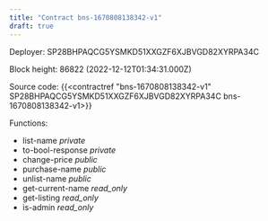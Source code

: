 ```yaml
---
title: "Contract bns-1670808138342-v1"
draft: true
---
```

Deployer: SP28BHPAQCG5YSMKD51XXGZF6XJBVGD82XYRPA34C


 



Block height: 86822 (2022-12-12T01:34:31.000Z)

Source code: {{<contractref "bns-1670808138342-v1" SP28BHPAQCG5YSMKD51XXGZF6XJBVGD82XYRPA34C bns-1670808138342-v1>}}

Functions:

* list-name _private_
* to-bool-response _private_
* change-price _public_
* purchase-name _public_
* unlist-name _public_
* get-current-name _read_only_
* get-listing _read_only_
* is-admin _read_only_

